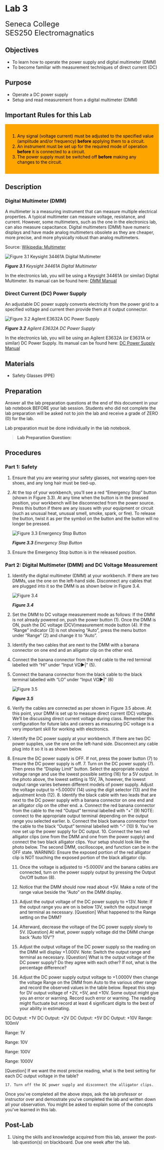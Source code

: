 # Lab 3

<font size="5">
Seneca College</br>
SES250 Electromagnatics
</font>

## Objectives
- To learn how to operate the power supply and digital multimeter (DMM)
- To become familiar with measurement techniques of direct current (DC)

## Purpose
- Operate a DC power supply
- Setup and read measurement from a digital multimeter (DMM)

## Important Rules for this Lab

<div style="padding: 15px; border: 1px solid orange; background-color: orange; color: black;">
<ol>
<li>Any signal (voltage current) must be adjusted to the specified value (amplitude and/or frequency) <strong>before</strong> applying them to a circuit.</li>
<li>An instrument must be set up for the required mode of operation <strong>before</strong> it is connected to a circuit.</li>
<li>The power supply must be switched off <strong>before</strong> making any changes to the circuit.</li>
</div>

## Description

### Digital Multimeter (DMM)
A multimeter is a measuring instrument that can measure multiple electrical properties. A typical multimeter can measure voltage, resistance, and current. However, some multimeters, such as the one in the electronics lab, can also measure capacitance. Digital multimeters (DMM) have numeric displays and have made analog multimeters obsolete as they are cheaper, more precise, and more physically robust than analog multimeters.

Source: [Wikipedia: Multimeter](https://en.wikipedia.org/wiki/Multimeter)

![Figure 3.1 Keysight 34461A Digital Multimeter](lab3-DMM.png)

***Figure 3.1** Keysight 34461A Digital Multimeter*

In the electronics lab, you will be using a Keysight 34461A (or similar) Digital Multimeter. Its manual can be found here: [DMM Manual](lab3-DMM-manual.pdf)

### Direct Current (DC) Power Supply

An adjustable DC power supply converts electricity from the power grid to a specified voltage and current then provide them at it output connector.

![Figure 3.2 Agilent E3632A DC Power Supply](lab3-PS.png)

***Figure 3.2** Agilent E3632A DC Power Supply*

In the electronics lab, you will be using an Agilent E3632A (or E3631A or similar) DC Power Supply. Its manual can be found here: [DC Power Supply Manual](lab3-PS-manual.pdf)

## Materials
- Safety Glasses (PPE)

## Preparation

Answer all the lab preparation questions at the end of this document in your lab notebook BEFORE your lab session. Students who did not complete the lab preparation will be asked not to join the lab and receive a grade of ZERO (0) for the lab.

Lab preparation must be done individually in the lab notebook.

> **Lab Preparation Question:**

## Procedures

### Part 1: Safety

1. Ensure that you are wearing your safety glasses, not wearing open-toe shoes, and any long hair must be tied-up.
1. At the top of your workbench, you’ll see a red “Emergency Stop” button (shown in Figure 3.3). At any time when the button is in the pressed position, your workbench will be disconnected from the power source. Press this button if there are any issues with your equipment or circuit (such as unusual heat, unusual smell, smoke, spark, or fire). To release the button, twist it as per the symbol on the button and the button will no longer be pressed.

    ![Figure 3.3 Emergency Stop Button](lab3-stop-button.png)

    ***Figure 3.3** Emergency Stop Button*

1. Ensure the Emergency Stop button is in the released position.

### Part 2: Digital Multimeter (DMM) and DC Voltage Measurement

1. Identify the digital multimeter (DMM) at your workbench. If there are two DMMs, use the one on the left-hand side. Disconnect any cables that are plugged into it so the DMM is as shown below in Figure 3.4.

    ![Figure 3.4](lab3-dmm-1.png)

    ***Figure 3.4***

1. Set the DMM to DC voltage measurement mode as follows: If the DMM is not already powered on, push the power button (1). Once the DMM is ON, push the DC voltage (DCV)measurement mode button (4). If the “Range” indicator (3) is not showing “Auto”, press the menu button under “Range” (2) and change it to “Auto”.

1. Identify the two cables that are next to the DMM with a banana connector on one end and an alligator clip on the other end.

1. Connect the banana connector from the red cable to the red terminal labelled with “HI” under “Input VΩ►|” (5).

1. Connect the banana connector from the black cable to the black terminal labelled with “LO” under “Input VΩ►|” (6)

    ![Figure 3.5](lab3-dmm-2.png)

    ***Figure 3.5***

1. Verify the cables are connected as per shown in Figure 3.5 above. At this point, your DMM is set up to measure direct current (DC) voltage. We’ll be discussing direct current voltage during class. Remember this configuration for future labs and careers as measuring DC voltage is a very important skill for working with electronics.

1. Identify the DC power supply at your workbench. If there are two DC power supplies, use the one on the left-hand side. Disconnect any cable plug into it so it is as shown below.

1. Ensure the DC power supply is OFF. If not, press the power button (7) to ensure the DC power supply is off.
    7. Turn on the DC power supply (7). Then press the “Display Limit” button. Select the appropriate output voltage range and use the lowest possible setting (16) for a 5V output. In the photo above, the lowest setting is 15V, 7A, however, the lowest output range varies between different models of power supply. Adjust the voltage output to +5.0000V (14) using the digit selector (13) and the adjustment knob (12).
    8. Identify the black cable with two leads that are next to the DC power supply with a banana connector on one end and an alligator clip on the other end.
        a. Connect the red banana connector from the cable to the red “Output” terminal labelled with “+” (9) NOTE: connect to the appropriate output terminal depending on the output range you selected earlier.
        b. Connect the black banana connector from the cable to the black “Output” terminal labelled with “-“ (10)
    9. You’ve now set up the power supply for DC output.
    10. Connect the two red alligator clips (one from the DMM and one from the power supply) and connect the two black alligator clips. Your setup should look like the photo below. The second DMM, oscilloscope, and function can be in the OFF state. WARNING: Ensure the exposed portion of the red alligator clip is NOT touching the exposed portion of the black alligator clip.

 

    11. Once the voltage is adjusted to +5.0000V and the banana cables are connected, turn on the power supply output by pressing the Output On/Off button (8).
    12. Notice that the DMM should now read about +5V. Make a note of the range value beside the “Auto” on the DMM display.



    13. Adjust the output voltage of the DC power supply to +13V. Note: If the output range you are on is below 13V, switch the output range and terminal as necessary. [Question] What happened to the Range setting on the DMM?
    14. Afterward, decrease the voltage of the DC power supply slowly to 5V. [Question] At what, power supply voltage did the DMM change back “Auto 10V”?
    15. Adjust the output voltage of the DC power supply so the reading on the DMM will display +1.000V. Note: Switch the output range and terminal as necessary. [Question] What is the output voltage of the DC power supply? Do they agree with each other? If not, what is the percentage difference?
    16. Adjust the DC power supply output voltage to +1.0000V then change the voltage Range on the DMM from Auto to the various other range and record the observed values in the table below. Repeat this step for DV output voltage of +2V, +5V, and +10V. Some output might give you an error or warning. Record such error or warning. The reading might fluctuate but record at least 4 significant digits to the best of your ability in estimating.


DC Output: +1V
DC Output: +2V
DC Output: +5V
DC Output: +10V
Range: 100mV




Range: 1V




Range: 10V




Range: 100V




Range: 1000V





[Question] If we want the most precise reading, what is the best setting for each DC output voltage in the table?

    17. Turn off the DC power supply and disconnect the alligator clips.

Once you've completed all the above steps, ask the lab professor or instructor over and demostrate you've completed the lab and written down all your observation. You might be asked to explain some of the concepts you've learned in this lab.

## Post-Lab

1. Using the skills and knowledge acquired from this lab, answer the post-lab question(s) on blackboard. Due one week after the lab.